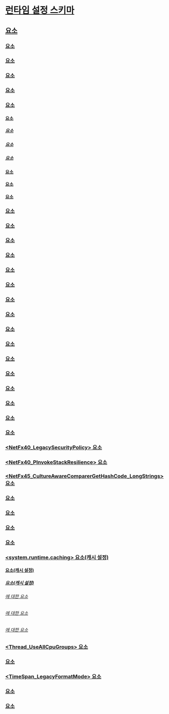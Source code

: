 # [런타임 설정 스키마](index.md)
## [<runtime> 요소](runtime-element.md)
### [<alwaysFlowImpersonationPolicy> 요소](alwaysflowimpersonationpolicy-element.md)
### [](TocOutOfQuery)
### [<appDomainManagerAssembly> 요소](appdomainmanagerassembly-element.md)
### [<appDomainManagerType> 요소](appdomainmanagertype-element.md)
### [<appDomainResourceMonitoring> 요소](appdomainresourcemonitoring-element.md)
### [<assemblyBinding> 요소](assemblybinding-element-for-runtime.md)
#### [<dependentAssembly> 요소](dependentassembly-element.md)
##### [<assemblyIdentity> 요소](assemblyidentity-element-for-runtime.md)
##### [<bindingRedirect> 요소](bindingredirect-element.md)
##### [<codeBase> 요소](codebase-element.md)
#### [<probing> 요소](probing-element.md)
#### [<publisherPolicy> 요소](publisherpolicy-element.md)
#### [<qualifyAssembly> 요소](qualifyassembly-element.md)
### [<bypassTrustedAppStrongNames> 요소](bypasstrustedappstrongnames-element.md)
### [<CompatSortNLSVersion> 요소](compatsortnlsversion-element.md)
### [<developmentMode> 요소](developmentmode-element.md)
### [<disableCachingBindingFailures> 요소](disablecachingbindingfailures-element.md)
### [<disableCommitThreadStack> 요소](disablecommitthreadstack-element.md)
### [<disableFusionUpdatesFromADManager> 요소](disablefusionupdatesfromadmanager-element.md)
### [](TocOutOfQuery)
### [<enforceFIPSPolicy> 요소](enforcefipspolicy-element.md)
### [<etwEnable> 요소](etwenable-element.md)
### [<forcePerformanceCounterUniqueSharedMemoryReads> 요소](forceperformancecounteruniquesharedmemoryreads-element.md)
### [<gcAllowVeryLargeObjects> 요소](gcallowverylargeobjects-element.md)
### [<gcConcurrent> 요소](gcconcurrent-element.md)
### [<GCCpuGroup> 요소](gccpugroup-element.md)
### [<gcServer> 요소](gcserver-element.md)
### [<generatePublisherEvidence> 요소](generatepublisherevidence-element.md)
### [<legacyCorruptedStateExceptionsPolicy> 요소](legacycorruptedstateexceptionspolicy-element.md)
### [<legacyImpersonationPolicy> 요소](legacyimpersonationpolicy-element.md)
### [<loadFromRemoteSources>](loadfromremotesources-element.md)
### [<NetFx40_LegacySecurityPolicy> 요소](netfx40-legacysecuritypolicy-element.md)
### [<NetFx40_PInvokeStackResilience> 요소](netfx40-pinvokestackresilience-element.md)
### [<NetFx45_CultureAwareComparerGetHashCode_LongStrings> 요소](netfx45-cultureawarecomparergethashcode-longstrings-element.md)
### [<PreferComInsteadOfManagedRemoting> 요소](prefercominsteadofmanagedremoting-element.md)
### [<relativeBindForResources> 요소](relativebindforresources-element.md)
### [<shadowCopyVerifyByTimestamp>요소](shadowcopyverifybytimestamp-element.md)
### [<supportPortability> 요소](supportportability-element.md)
### [<system.runtime.caching> 요소(캐시 설정)](system-runtime-caching-element-cache-settings.md)
#### [<memoryCache> 요소(캐시 설정)](memorycache-element-cache-settings.md)
##### [<namedCaches> 요소(캐시 설정)](namedcaches-element-cache-settings.md)
###### [<namedCaches>에 대한 <add> 요소](add-element-for-namedcaches.md)
###### [<namedCaches>에 대한 <clear> 요소](clear-element-for-namedcaches.md)
###### [<namedCaches>에 대한 <remove> 요소](remove-element-for-namedcaches.md)
### [<Thread_UseAllCpuGroups> 요소](thread-useallcpugroups-element.md)
### [<ThrowUnobservedTaskExceptions> 요소](throwunobservedtaskexceptions-element.md)
### [<TimeSpan_LegacyFormatMode> 요소](timespan-legacyformatmode-element.md)
### [](TocOutOfQuery)
### [<UseRandomizedStringHashAlgorithm> 요소](userandomizedstringhashalgorithm-element.md)
### [<UseSmallInternalThreadStacks> 요소](usesmallinternalthreadstacks-element.md)
